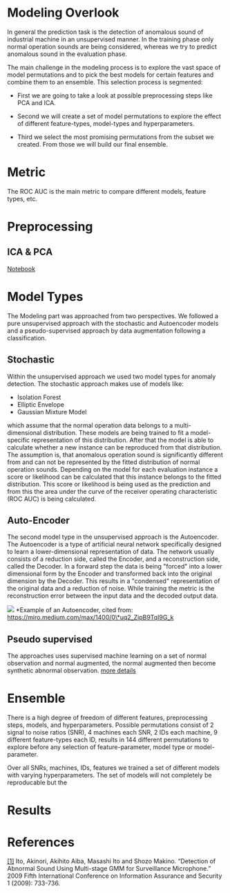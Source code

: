 # Modeling Overlook

In general the prediction task is the detection of anomalous sound of industrial machine in an unsupervised manner. In the training phase only normal operation sounds are being considered, whereas we try to predict anomalous sound in the evaluation phase. 

The main challenge in the modeling process is to explore the vast space of model permutations and to pick the best models for certain features and combine them to an ensemble. This selection process is segmented:

+ First we are going to take a look at possible preprocessing steps like PCA and ICA. 

+ Second we will create a set of model permutations to explore the effect of different feature-types, model-types and hyperparameters.

+ Third we select the most promising permutations from the subset we created. From those we will build our final ensemble.

# Metric

The ROC AUC is the main metric to compare different models, feature types, etc.

# Preprocessing

## ICA & PCA

[Notebook](./../modeling/preprocessing/preprocessing_exploration.ipynb)

# Model Types

The Modeling part was approached from two perspectives. We followed a pure unsupervised approach with the stochastic and Autoencoder models and a pseudo-supervised approach by data augmentation following a classification.

## Stochastic

Within the unsupervised approach we used two model types for anomaly detection. The stochastic approach makes use of models like:

+ Isolation Forest
+ Elliptic Envelope
+ Gaussian Mixture Model

which assume that the normal operation data belongs to a multi-dimensional distribution. These models are being trained to fit a model-specific representation of this distribution. After that the model is able to calculate whether a new instance can be reproduced from that distribution. The assumption is, that anomalous operation sound is significantly different from and can not be represented by the fitted distribution of normal operation sounds. Depending on the model for each evaluation instance a score or likelihood can be calculated that this instance belongs to the fitted distribution. This score or likelihood is being used as the prediction and from this the area under the curve of the receiver operating characteristic (ROC AUC) is being calculated. 

## Auto-Encoder

The second model type in the unsupervised approach is the Autoencoder. The Autoencoder is a type of artificial neural network specifically designed to learn a lower-dimensional representation of data. The network usually consists of a reduction side, called the Encoder, and a reconstruction side, called the Decoder. In a forward step the data is being "forced" into a lower dimensional form by the Encoder and transformed back into the original dimension by the Decoder. This results in a "condensed" representation of the original data and a reduction of noise. While training the metric is the reconstruction error between the input data and the decoded output data.

![](https://miro.medium.com/max/1400/0*uq2_ZipB9TqI9G_k)
*Example of an Autoencoder, cited from: https://miro.medium.com/max/1400/0\*uq2_ZipB9TqI9G_k

## Pseudo supervised

The approaches uses supervised machine learning on a set of normal observation and normal augmented, the normal augmented then become synthetic abnormal observation.
[more details](../modeling/pseudo_supervised/pseudo_supervised.md)

# Ensemble

There is a high degree of freedom of different features, preprocessing steps, models, and hyperparameters. Possible permutations consist of 2 signal to noise ratios (SNR), 4 machines each SNR, 2 IDs each machine, 9 different feature-types each ID, results in 144 different permutations to explore before any selection of feature-parameter, model type or model-parameter.

Over all SNRs, machines, IDs, features we trained a set of different models with varying hyperparameters. The set of models will not completely be reproducable but the 

# Results

# References

[[1]](https://www.semanticscholar.org/paper/Detection-of-Abnormal-Sound-Using-Multi-stage-GMM-Ito-Aiba/27628c9aeecb4df6010693533ad79f4d03c64f86) Ito, Akinori, Akihito Aiba, Masashi Ito and Shozo Makino. “Detection of Abnormal Sound Using Multi-stage GMM for Surveillance Microphone.” 2009 Fifth International Conference on Information Assurance and Security 1 (2009): 733-736.